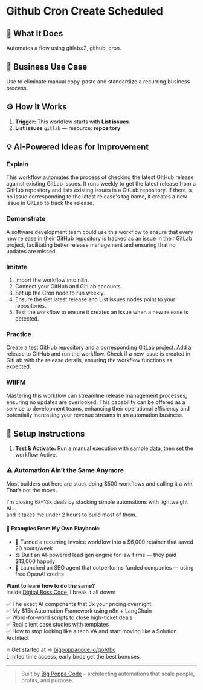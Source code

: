 # Github Cron Create Scheduled
  ## 🚀 What It Does
  Automates a flow using gitlab×2, github, cron.
  
  ## 💼 Business Use Case
  Use to eliminate manual copy-paste and standardize a recurring business process.
  
  ## ⚙️ How It Works
  1. **Trigger:** This workflow starts with **List issues**.
  2. **List issues** `gitlab` — resource: **repository**
  
  ## 💡 AI-Powered Ideas for Improvement
  ### Explain
This workflow automates the process of checking the latest GitHub release against existing GitLab issues. It runs weekly to get the latest release from a GitHub repository and lists existing issues in a GitLab repository. If there is no issue corresponding to the latest release's tag name, it creates a new issue in GitLab to track the release.

### Demonstrate
A software development team could use this workflow to ensure that every new release in their GitHub repository is tracked as an issue in their GitLab project, facilitating better release management and ensuring that no updates are missed.

### Imitate
1. Import the workflow into n8n.
2. Connect your GitHub and GitLab accounts.
3. Set up the Cron node to run weekly.
4. Ensure the Get latest release and List issues nodes point to your repositories.
5. Test the workflow to ensure it creates an issue when a new release is detected.

### Practice
Create a test GitHub repository and a corresponding GitLab project. Add a release to GitHub and run the workflow. Check if a new issue is created in GitLab with the release details, ensuring the workflow functions as expected.

### WIIFM
Mastering this workflow can streamline release management processes, ensuring no updates are overlooked. This capability can be offered as a service to development teams, enhancing their operational efficiency and potentially increasing your revenue streams in an automation business.
  
  ## 🔧 Setup Instructions
  1. **Test & Activate:** Run a manual execution with sample data, then set the workflow Active.
  
### ⚠️ Automation Ain’t the Same Anymore

Most builders out here are stuck doing $500 workflows and calling it a win.  
That’s not the move.  

I'm closing $6k–$13k deals by stacking simple automations with lightweight AI...  
and it takes me under 2 hours to build most of them.

#### 🧠 Examples From My Own Playbook:
- 🔁 Turned a recurring invoice workflow into a $6,000 retainer that saved 20 hours/week  
- ⚖️ Built an AI-powered lead gen engine for law firms — they paid $13,000 happily  
- 🚀 Launched an SEO agent that outperforms funded companies — using free OpenAI credits  

**Want to learn how to do the same?**  
Inside [Digital Boss Code](https://bigpoppacode.io/go/dbc), I break it all down:

✅ The exact AI components that 3x your pricing overnight  
✅ My $15k Automation Framework using n8n + LangChain  
✅ Word-for-word scripts to close high-ticket deals  
✅ Real client case studies with templates  
✅ How to stop looking like a tech VA and start moving like a Solution Architect  

🔥 Get started at → [bigpoppacode.io/go/dbc](https://bigpoppacode.io/go/dbc)  
Limited time access, early birds get the best bonuses.

---
> Built by [Big Poppa Code](https://bigpoppacode.io) – architecting automations that scale people, profits, and purpose.
  